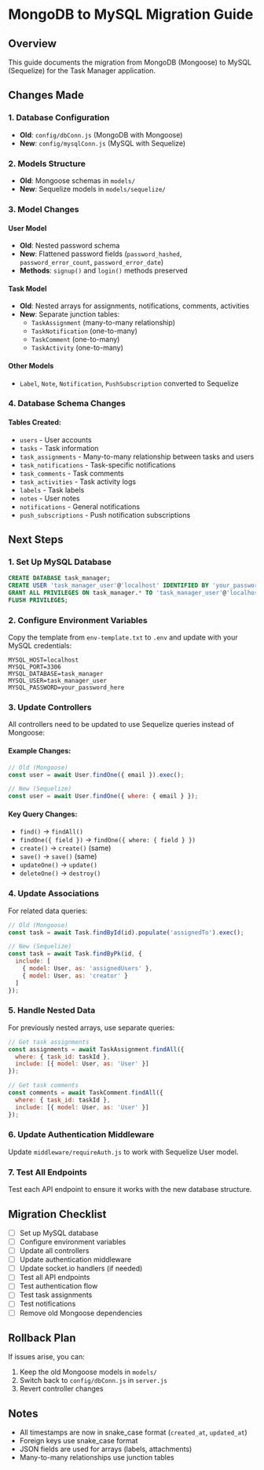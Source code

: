# MongoDB to MySQL Migration Guide

## Overview
This guide documents the migration from MongoDB (Mongoose) to MySQL (Sequelize) for the Task Manager application.

## Changes Made

### 1. Database Configuration
- **Old**: `config/dbConn.js` (MongoDB with Mongoose)
- **New**: `config/mysqlConn.js` (MySQL with Sequelize)

### 2. Models Structure
- **Old**: Mongoose schemas in `models/`
- **New**: Sequelize models in `models/sequelize/`

### 3. Model Changes

#### User Model
- **Old**: Nested password schema
- **New**: Flattened password fields (`password_hashed`, `password_error_count`, `password_error_date`)
- **Methods**: `signup()` and `login()` methods preserved

#### Task Model
- **Old**: Nested arrays for assignments, notifications, comments, activities
- **New**: Separate junction tables:
  - `TaskAssignment` (many-to-many relationship)
  - `TaskNotification` (one-to-many)
  - `TaskComment` (one-to-many)
  - `TaskActivity` (one-to-many)

#### Other Models
- `Label`, `Note`, `Notification`, `PushSubscription` converted to Sequelize

### 4. Database Schema Changes

#### Tables Created:
- `users` - User accounts
- `tasks` - Task information
- `task_assignments` - Many-to-many relationship between tasks and users
- `task_notifications` - Task-specific notifications
- `task_comments` - Task comments
- `task_activities` - Task activity logs
- `labels` - Task labels
- `notes` - User notes
- `notifications` - General notifications
- `push_subscriptions` - Push notification subscriptions

## Next Steps

### 1. Set Up MySQL Database
```sql
CREATE DATABASE task_manager;
CREATE USER 'task_manager_user'@'localhost' IDENTIFIED BY 'your_password';
GRANT ALL PRIVILEGES ON task_manager.* TO 'task_manager_user'@'localhost';
FLUSH PRIVILEGES;
```

### 2. Configure Environment Variables
Copy the template from `env-template.txt` to `.env` and update with your MySQL credentials:
```env
MYSQL_HOST=localhost
MYSQL_PORT=3306
MYSQL_DATABASE=task_manager
MYSQL_USER=task_manager_user
MYSQL_PASSWORD=your_password_here
```

### 3. Update Controllers
All controllers need to be updated to use Sequelize queries instead of Mongoose:

#### Example Changes:
```javascript
// Old (Mongoose)
const user = await User.findOne({ email }).exec();

// New (Sequelize)
const user = await User.findOne({ where: { email } });
```

#### Key Query Changes:
- `find()` → `findAll()`
- `findOne({ field })` → `findOne({ where: { field } })`
- `create()` → `create()` (same)
- `save()` → `save()` (same)
- `updateOne()` → `update()`
- `deleteOne()` → `destroy()`

### 4. Update Associations
For related data queries:
```javascript
// Old (Mongoose)
const task = await Task.findById(id).populate('assignedTo').exec();

// New (Sequelize)
const task = await Task.findByPk(id, {
  include: [
    { model: User, as: 'assignedUsers' },
    { model: User, as: 'creator' }
  ]
});
```

### 5. Handle Nested Data
For previously nested arrays, use separate queries:
```javascript
// Get task assignments
const assignments = await TaskAssignment.findAll({
  where: { task_id: taskId },
  include: [{ model: User, as: 'User' }]
});

// Get task comments
const comments = await TaskComment.findAll({
  where: { task_id: taskId },
  include: [{ model: User, as: 'User' }]
});
```

### 6. Update Authentication Middleware
Update `middleware/requireAuth.js` to work with Sequelize User model.

### 7. Test All Endpoints
Test each API endpoint to ensure it works with the new database structure.

## Migration Checklist

- [ ] Set up MySQL database
- [ ] Configure environment variables
- [ ] Update all controllers
- [ ] Update authentication middleware
- [ ] Update socket.io handlers (if needed)
- [ ] Test all API endpoints
- [ ] Test authentication flow
- [ ] Test task assignments
- [ ] Test notifications
- [ ] Remove old Mongoose dependencies

## Rollback Plan
If issues arise, you can:
1. Keep the old Mongoose models in `models/`
2. Switch back to `config/dbConn.js` in `server.js`
3. Revert controller changes

## Notes
- All timestamps are now in snake_case format (`created_at`, `updated_at`)
- Foreign keys use snake_case format
- JSON fields are used for arrays (labels, attachments)
- Many-to-many relationships use junction tables 